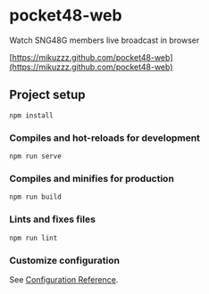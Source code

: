 # pocket48-web

Watch SNG48G members live broadcast in browser

[https://mikuzzz.github.com/pocket48-web](https://mikuzzz.github.com/pocket48-web)

## Project setup

```
npm install
```

### Compiles and hot-reloads for development

```
npm run serve
```

### Compiles and minifies for production

```
npm run build
```

### Lints and fixes files

```
npm run lint
```

### Customize configuration

See [Configuration Reference](https://cli.vuejs.org/config/).
